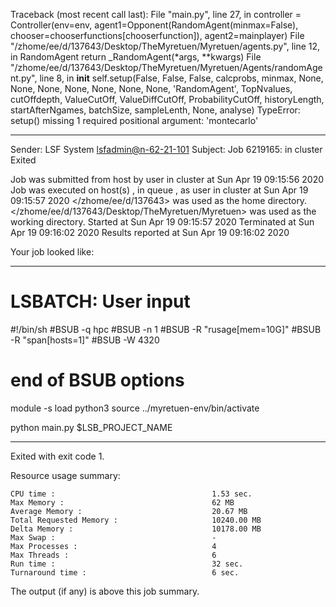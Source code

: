 Traceback (most recent call last):
  File "main.py", line 27, in <module>
    controller = Controller(env=env, agent1=Opponent(RandomAgent(minmax=False), chooser=chooserfunctions[chooserfunction]), agent2=mainplayer)
  File "/zhome/ee/d/137643/Desktop/TheMyretuen/Myretuen/agents.py", line 12, in RandomAgent
    return _RandomAgent(*args, **kwargs)
  File "/zhome/ee/d/137643/Desktop/TheMyretuen/Myretuen/Agents/randomAgent.py", line 8, in __init__
    self.setup(False, False, False, calcprobs, minmax, None, None, None, None, None, None, None, 'RandomAgent', TopNvalues, cutOffdepth, ValueCutOff, ValueDiffCutOff, ProbabilityCutOff, historyLength, startAfterNgames, batchSize, sampleLenth, None, analyse)
TypeError: setup() missing 1 required positional argument: 'montecarlo'

------------------------------------------------------------
Sender: LSF System <lsfadmin@n-62-21-101>
Subject: Job 6219165: <NNAgent01000-memory> in cluster <dcc> Exited

Job <NNAgent01000-memory> was submitted from host <n-62-27-21> by user <s183905> in cluster <dcc> at Sun Apr 19 09:15:56 2020
Job was executed on host(s) <n-62-21-101>, in queue <hpc>, as user <s183905> in cluster <dcc> at Sun Apr 19 09:15:57 2020
</zhome/ee/d/137643> was used as the home directory.
</zhome/ee/d/137643/Desktop/TheMyretuen/Myretuen> was used as the working directory.
Started at Sun Apr 19 09:15:57 2020
Terminated at Sun Apr 19 09:16:02 2020
Results reported at Sun Apr 19 09:16:02 2020

Your job looked like:

------------------------------------------------------------
# LSBATCH: User input
#!/bin/sh
#BSUB -q hpc
#BSUB -n 1
#BSUB -R "rusage[mem=10G]"
#BSUB -R "span[hosts=1]"
#BSUB -W 4320
# end of BSUB options

module -s load python3
source ../myretuen-env/bin/activate

python main.py $LSB_PROJECT_NAME


------------------------------------------------------------

Exited with exit code 1.

Resource usage summary:

    CPU time :                                   1.53 sec.
    Max Memory :                                 62 MB
    Average Memory :                             20.67 MB
    Total Requested Memory :                     10240.00 MB
    Delta Memory :                               10178.00 MB
    Max Swap :                                   -
    Max Processes :                              4
    Max Threads :                                6
    Run time :                                   32 sec.
    Turnaround time :                            6 sec.

The output (if any) is above this job summary.

